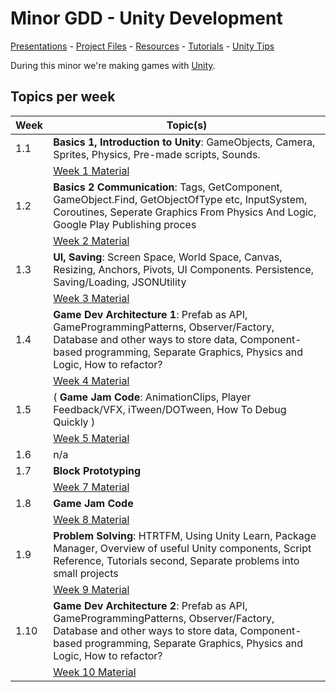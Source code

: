 # Minor GDD - Unity Development

[Presentations](presentations/) - 
[Project Files](projectfiles/) - 
[Resources](classes/00_resources.md) - 
[Tutorials](classes/00_tutorials.md) -
[Unity Tips](classes/00_unity.md)

During this minor we're making games with [Unity](https://unity.com/).

## Topics per week

| Week | Topic(s) 
|------|---------
| 1.1 | **Basics 1, Introduction to Unity**: GameObjects, Camera, Sprites, Physics, Pre-made scripts, Sounds. 
|  | [Week 1 Material](./classes/01_basics1.md)
| 1.2 | **Basics 2 Communication**: Tags, GetComponent, GameObject.Find, GetObjectOfType etc, InputSystem, Coroutines, Seperate Graphics From Physics And Logic, Google Play Publishing proces
|  | [Week 2 Material](./classes/02_basics2.md)
| 1.3 | **UI, Saving**:  Screen Space, World Space, Canvas, Resizing, Anchors, Pivots, UI Components. Persistence, Saving/Loading, JSONUtility
|  | [Week 3 Material](./classes/03_UI.md)
| 1.4 | **Game Dev Architecture 1**: Prefab as API, GameProgrammingPatterns, Observer/Factory, Database and other ways to store data, Component-based programming, Separate Graphics, Physics and Logic, How to refactor?
|  | [Week 4 Material](./classes/04_architecture1.md) 
| 1.5 | ( **Game Jam Code**: AnimationClips, Player Feedback/VFX, iTween/DOTween, How To Debug Quickly )
|  | [Week 5 Material](./classes/05_8_gamejam.md) 
| 1.6 | n/a
| 1.7 | **Block Prototyping** 
|  | [Week 7 Material](./classes/07_blockprototyping.md) 
| 1.8 | **Game Jam Code**  
|  | [Week 8 Material](./classes/05_8_gamejam.md) 
| 1.9 | **Problem Solving**: HTRTFM, Using Unity Learn, Package Manager, Overview of useful Unity components, Script Reference, Tutorials second, Separate problems into small projects
|  | [Week 9 Material](./classes/09_problemsolving.md) 
| 1.10 | **Game Dev Architecture 2**: Prefab as API, GameProgrammingPatterns, Observer/Factory, Database and other ways to store data, Component-based programming, Separate Graphics, Physics and Logic, How to refactor?
|  | [Week 10 Material](./classes/10_architecture2.md)
